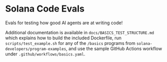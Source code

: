 # Solana Code Evals

Evals for testing how good AI agents are at writing code!

Additional documentation is available in `docs/BASICS_TEST_STRUCTURE.md` which
explains how to build the included Dockerfile, run `scripts/test_example.sh` for
any of the `/basics` programs from
`solana-developers/program-examples`, and use the sample GitHub Actions workflow
under `.github/workflows/basics.yaml`.

